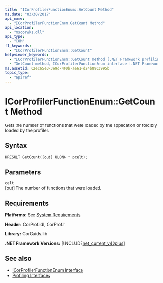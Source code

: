 ```yaml
---
title: "ICorProfilerFunctionEnum::GetCount Method"
ms.date: "03/30/2017"
api_name: 
  - "ICorProfilerFunctionEnum.GetCount Method"
api_location: 
  - "mscorwks.dll"
api_type: 
  - "COM"
f1_keywords: 
  - "ICorProfilerFunctionEnum::GetCount"
helpviewer_keywords: 
  - "ICorProfilerFunctionEnum::GetCount method [.NET Framework profiling]"
  - "GetCount method, ICorProfilerFunctionEnum interface [.NET Framework profiling]"
ms.assetid: 62ec65e3-3e9d-400b-ae61-d24b8963995b
topic_type: 
  - "apiref"
---
```

# ICorProfilerFunctionEnum::GetCount Method
Gets the number of functions that were loaded by the application or forcibly loaded by the profiler.  
  
## Syntax  
  
```cpp  
HRESULT GetCount([out] ULONG * pcelt);  
```  
  
## Parameters  
 `celt`  
 [out] The number of functions that were loaded.  
  
## Requirements  
 **Platforms:** See [System Requirements](../../../../docs/framework/get-started/system-requirements.md).  
  
 **Header:** CorProf.idl, CorProf.h  
  
 **Library:** CorGuids.lib  
  
 **.NET Framework Versions:** [!INCLUDE[net_current_v40plus](../../../../includes/net-current-v40plus-md.md)]  
  
## See also

- [ICorProfilerFunctionEnum Interface](../../../../docs/framework/unmanaged-api/profiling/icorprofilerfunctionenum-interface.md)
- [Profiling Interfaces](../../../../docs/framework/unmanaged-api/profiling/profiling-interfaces.md)
